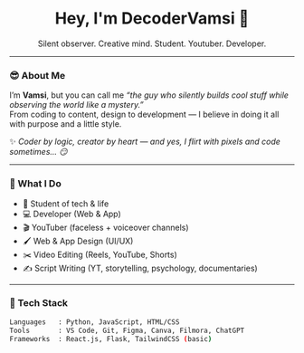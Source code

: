 <h1 align="center">Hey, I'm DecoderVamsi 👋</h1>
<p align="center">Silent observer. Creative mind. Student. Youtuber. Developer. </p>

---

### 😎 About Me

I’m **Vamsi**, but you can call me *“the guy who silently builds cool stuff while observing the world like a mystery.”*  
From coding to content, design to development — I believe in doing it all with purpose and a little style.

✨ *Coder by logic, creator by heart — and yes, I flirt with pixels and code sometimes... 😏*

---

### 💼 What I Do

- 🧠 Student of tech & life  
- 💻 Developer (Web & App)  
- 🎬 YouTuber (faceless + voiceover channels)  
- 🖌️ Web & App Design (UI/UX)  
- ✂️ Video Editing (Reels, YouTube, Shorts)  
- ✍️ Script Writing (YT, storytelling, psychology, documentaries)

---

### 🔧 Tech Stack

```bash
Languages   : Python, JavaScript, HTML/CSS
Tools       : VS Code, Git, Figma, Canva, Filmora, ChatGPT
Frameworks  : React.js, Flask, TailwindCSS (basic)
